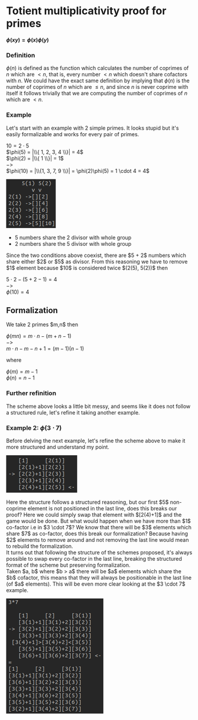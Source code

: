 # Totient multiplicativity proof for primes

**$\phi(xy) = \phi(x)\phi(y)$**

### Definition

$\phi(n)$ is defined as the function which calculates the number of coprimes of $n$ which are $< n$, that is, every number $< n$ which doesn't share cofactors with $n$. We could have the exact same definition by implying that $\phi(n)$ is the number of coprimes of $n$ which are $\leq n$, and since $n$ is never coprime with itself it follows trivially that we are computing the number of coprimes of $n$ which are $< n$.

### Example

<p>
  
  Let's start with an example with $2$ simple primes. It looks stupid but it's easily formalizable and works for every pair of primes.
  
$10 = 2 \cdot 5$<br>
$\phi(5) = |\\{ 1, 2, 3, 4 \\}| = 4$<br>
$\phi(2) = |\\{ 1 \\}| = 1$<br>
$->$<br>
$\phi(10) = |\\{1, 3, 7, 9 \\}| = \phi(2)\phi(5) = 1 \cdot 4 = 4$ <br>
</p>

![Scheme](Scheme2.png)


- $5$ numbers share the $2$ divisor with whole group
- $2$ numbers share the $5$ divisor with whole group
<p>
  Since the two conditions above coexist, there are $5 + 2$ numbers which share either $2$ or $5$ as divisor. From this reasoning we have to remove $1$ element because $10$ is considered twice $(2(5), 5(2))$ then
  
$5 \cdot 2 - (5 + 2 - 1) = 4$<br>
$->$<br>
$\phi(10) = 4$

</p>

## Formalization

<p>We take 2 primes $m,n$ then
  
$\phi(mn) = m \cdot n - (m + n - 1)$<br>
$->$<br>
$m \cdot n - m - n + 1 = (m - 1)(n - 1)$

where

$\phi(m) = m - 1$ <br>
$\phi(n) = n - 1$

</p>

### Further refinition

<p> The scheme above looks a little bit messy, and seems like it does not follow a structured rule, let's refine it taking another example.
</p>

### Example 2: $\phi(3 \cdot 7)$

<p> Before delving the next example, let's refine the scheme above to make it more structured and understand my point.<br></p>

![2_5](2*5_fixed.png)

<p>Here the structure follows a structured reasoning, but our first $5$ non-coprime element is not positioned in the last line, does this breaks our proof? Here we could simply swap that element with $[2(4)+1]$ and the game would be done. But what would happen when we have more than $1$ co-factor i.e in $3 \cdot 7$? We know that there will be $3$ elements which share $7$ as co-factor, does this break our formalization? Because having $2$ elements to remove around and not removing the last line would mean to rebuild the formalization.<br>
It turns out that following the structure of the schemes proposed, it's always possible to swap every co-factor in the last line, breaking the structured format of the scheme but preserving formalization.<br>
Taken $a, b$ where $b > a$ there will be $a$ elements which share the $b$ cofactor, this means that they will always be positionable in the last line (of $a$ elements). This will be even more clear looking at the $3 \cdot 7$ example. <br></p>

![3_7](3*7.png)
  

